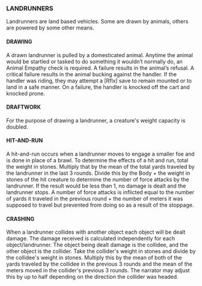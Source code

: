### LANDRUNNERS
Landrunners are land based vehicles. Some are drawn by animals, others are powered by some other means.

#### DRAWING
A drawn landrunner is pulled by a domesticated animal. Anytime the animal would be startled or tasked to do something it wouldn’t normally do, an Animal Empathy check is required. A failure results in the animal’s refusal. A critical failure results in the animal bucking against the handler. If the handler was riding, they may attempt a [Rflx] save to remain mounted or to land in a safe manner. On a failure, the handler is knocked off the cart and knocked prone.

#### DRAFTWORK
For the purpose of drawing a landrunner, a creature's weight capacity is doubled.

#### HIT-AND-RUN
A hit-and-run occurs when a landrunner moves to engage a smaller foe and is done in place of a brawl. To determine the effects of a hit and run, total the weight in stones. Multiply that by the mean of the total yards traveled by the landrunner in the last 3 rounds. Divide this by the Body + the weight in stones of the hit creature to determine the number of force attacks by the landrunner. If the result would be less than 1, no damage is dealt and the landrunner stops. A number of force attacks is inflicted equal to the number of yards it traveled in the previous round + the number of meters it was supposed to travel but prevented from doing so as a result of the stoppage. 

#### CRASHING
When a landrunner collides with another object each object will be dealt damage. The damage received is calculated independently for each object/landrunner. The object being dealt damage is the collidee, and the other object is the collider. Take the collider's weight in stones and divide by the collidee's weight in stones. Multiply this by the mean of both of the yards traveled by the collidee in the previous 3 rounds and the mean of the meters moved in the collider's previous 3 rounds. The narrator may adjust this by up to half depending on the direction the collider was headed.
